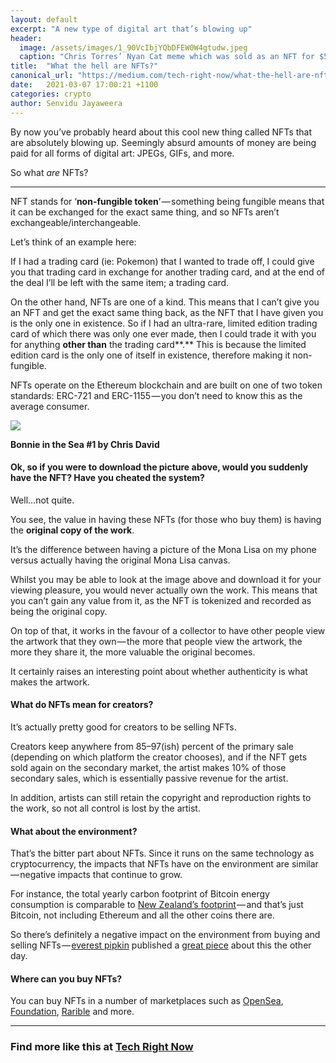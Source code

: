 ```yaml
---
layout: default
excerpt: "A new type of digital art that’s blowing up"
header: 
  image: /assets/images/1_90VcIbjYQbDFEW0W4gtudw.jpeg
  caption: "Chris Torres’ Nyan Cat meme which was sold as an NFT for $590,000."
title:  "What the hell are NFTs?"
canonical_url: "https://medium.com/tech-right-now/what-the-hell-are-nfts-66ddc3c12f56"
date:   2021-03-07 17:00:21 +1100
categories: crypto
author: Senvidu Jayaweera
---
```



By now you’ve probably heard about this cool new thing called NFTs that are absolutely blowing up. Seemingly absurd amounts of money are being paid for all forms of digital art: JPEGs, GIFs, and more.

So what _are_ NFTs?

---

NFT stands for ‘**non-fungible token**’ — something being fungible means that it can be exchanged for the exact same thing, and so NFTs aren’t exchangeable/interchangeable.

Let’s think of an example here:

If I had a trading card (ie: Pokemon) that I wanted to trade off, I could give you that trading card in exchange for another trading card, and at the end of the deal I’ll be left with the same item; a trading card.

On the other hand, NFTs are one of a kind. This means that I can’t give you an NFT and get the exact same thing back, as the NFT that I have given you is the only one in existence. So if I had an ultra-rare, limited edition trading card of which there was only one ever made, then I could trade it with you for anything **other than** the trading card**.** This is because the limited edition card is the only one of itself in existence, therefore making it non-fungible.

NFTs operate on the Ethereum blockchain and are built on one of two token standards: ERC-721 and ERC-1155 — you don’t need to know this as the average consumer.

![](https://cdn-images-1.medium.com/max/800/1*VWuVKj5ZIH2WKclcUAZntQ.jpeg)

**Bonnie in the Sea #1 by Chris David**

#### Ok, so if you were to download the picture above, would you suddenly have the NFT? Have you cheated the system?

Well…not quite.

You see, the value in having these NFTs (for those who buy them) is having the **original copy of the work**.

It’s the difference between having a picture of the Mona Lisa on my phone versus actually having the original Mona Lisa canvas.

Whilst you may be able to look at the image above and download it for your viewing pleasure, you would never actually own the work. This means that you can’t gain any value from it, as the NFT is tokenized and recorded as being the original copy.

On top of that, it works in the favour of a collector to have other people view the artwork that they own — the more that people view the artwork, the more they share it, the more valuable the original becomes.

It certainly raises an interesting point about whether authenticity is what makes the artwork.

#### What do NFTs mean for creators?

It’s actually pretty good for creators to be selling NFTs.

Creators keep anywhere from 85–97(ish) percent of the primary sale (depending on which platform the creator chooses), and if the NFT gets sold again on the secondary market, the artist makes 10% of those secondary sales, which is essentially passive revenue for the artist.

In addition, artists can still retain the copyright and reproduction rights to the work, so not all control is lost by the artist.

#### What about the environment?

That’s the bitter part about NFTs. Since it runs on the same technology as cryptocurrency, the impacts that NFTs have on the environment are similar — negative impacts that continue to grow.

For instance, the total yearly carbon footprint of Bitcoin energy consumption is comparable to [New Zealand’s footprint](https://digiconomist.net/bitcoin-energy-consumption) — and that’s just Bitcoin, not including Ethereum and all the other coins there are.

So there’s definitely a negative impact on the environment from buying and selling NFTs — [everest pipkin](https://medium.com/u/4f2c96a401a3) published a [great piece](https://everestpipkin.medium.com/but-the-environmental-issues-with-cryptoart-1128ef72e6a3) about this the other day.

#### Where can you buy NFTs?

You can buy NFTs in a number of marketplaces such as [OpenSea](http://opensea.io), [Foundation](https://foundation.app), [Rarible](http://rarible.com) and more.

---

### Find more like this at [Tech Right Now](https://medium.com/tech-right-now)
